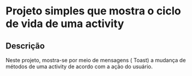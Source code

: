 # Projeto simples que mostra o ciclo de vida de uma activity

## Descrição
Neste projeto, mostra-se por meio de mensagens ( Toast) a mudança de métodos de uma activity de acordo com a ação do usuário.
